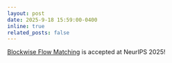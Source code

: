 ```yaml
---
layout: post
date: 2025-9-18 15:59:00-0400
inline: true
related_posts: false
---
```


[Blockwise Flow Matching](https://arxiv.org/pdf/2510.21167) is accepted at NeurIPS 2025!
